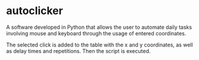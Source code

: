# autoclicker
A software developed in Python that allows the user to automate daily tasks involving mouse and keyboard through the usage of entered coordinates. 

The selected click is added to the table with the x and y coordinates, as well as delay times and repetitions. Then the script is executed.
